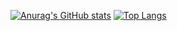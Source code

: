 [![Anurag's GitHub stats](https://github-readme-stats.vercel.app/api?username=liujiangxu&show_icons=true&theme=ambient_gradient&width=300&height=200&layout=compact)](https://github.com/liujiangxu) 
[![Top Langs](https://github-readme-stats.vercel.app/api/top-langs/?username=liujiangxu&theme=ambient_gradient&width=400&height=200&layout=compact&langs_count=6)](https://github.com/liujiangxu) 
